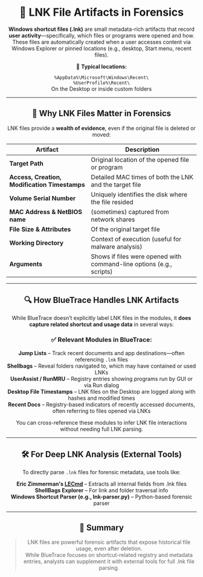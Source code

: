 <div align="center">

# 🧭 LNK File Artifacts in Forensics

**Windows shortcut files (.lnk)** are small metadata-rich artifacts that record **user activity**—specifically, which files or programs were opened and how.  
These files are automatically created when a user accesses content via Windows Explorer or pinned locations (e.g., desktop, Start menu, recent files).

📍 **Typical locations:**

`%AppData%\Microsoft\Windows\Recent\`  
`%UserProfile%\Recent\`  
On the Desktop or inside custom folders

---

## 🧪 Why LNK Files Matter in Forensics

LNK files provide a **wealth of evidence**, even if the original file is deleted or moved:

| Artifact                                      | Description                                                          |
| --------------------------------------------- | -------------------------------------------------------------------- |
| **Target Path**                               | Original location of the opened file or program                      |
| **Access, Creation, Modification Timestamps** | Detailed MAC times of both the LNK and the target file               |
| **Volume Serial Number**                      | Uniquely identifies the disk where the file resided                  |
| **MAC Address & NetBIOS name**                | (sometimes) captured from network shares                             |
| **File Size & Attributes**                    | Of the original target file                                          |
| **Working Directory**                         | Context of execution (useful for malware analysis)                   |
| **Arguments**                                 | Shows if files were opened with command-line options (e.g., scripts) |

---

## 🔍 How BlueTrace Handles LNK Artifacts

While BlueTrace doesn’t explicitly label LNK files in the modules, it **does capture related shortcut and usage data** in several ways:

### ✅ Relevant Modules in BlueTrace:

**Jump Lists** – Track recent documents and app destinations—often referencing `.lnk` files  
**Shellbags** – Reveal folders navigated to, which may have contained or used LNKs  
**UserAssist / RunMRU** – Registry entries showing programs run by GUI or via Run dialog  
**Desktop File Timestamps** – LNK files on the Desktop are logged along with hashes and modified times  
**Recent Docs** – Registry-based indicators of recently accessed documents, often referring to files opened via LNKs

You can cross-reference these modules to infer LNK file interactions without needing full LNK parsing.

---

## 🛠 For Deep LNK Analysis (External Tools)

To directly parse `.lnk` files for forensic metadata, use tools like:

**Eric Zimmerman's [LECmd](https://ericzimmerman.github.io/#!index.md)** – Extracts all internal fields from .lnk files  
**ShellBags Explorer** – For link and folder traversal info  
**Windows Shortcut Parser (e.g., lnk-parser.py)** – Python-based forensic parser

---

## 📘 Summary

> LNK files are powerful forensic artifacts that expose historical file usage, even after deletion.  
> While BlueTrace focuses on shortcut-related registry and metadata entries, analysts can supplement it with external tools for full .lnk file parsing.

</div>
